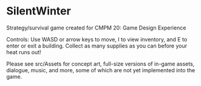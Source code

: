 # SilentWinter
Strategy/survival game created for CMPM 20: Game Design Experience

Controls: Use WASD or arrow keys to move, I to view inventory, and E to enter or exit a building. Collect as many supplies as you can before your heat runs out!

Please see src/Assets for concept art, full-size versions of in-game assets, dialogue, music, and more, some of which are not yet implemented into the game.
